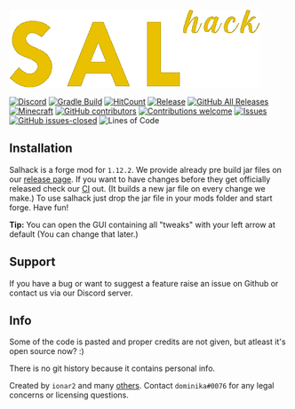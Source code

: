 ![Sal Hack logo](/src/main/resources/assets/salhack/imgs/SalHackWatermark.png)

[![Discord](https://img.shields.io/discord/694337597371056198?label=discord&logo=discord&logoColor=white)](https://discord.gg/UEyGRGu) 
[![Gradle Build](https://github.com/ionar2/salhack/workflows/Gradle%20Build/badge.svg?branch=master)](https://github.com/ionar2/salhack/actions)
[![HitCount](http://hits.dwyl.com/ionar2/salhack.svg)](http://hits.dwyl.com/ionar2/salhack/)
[![Release](https://img.shields.io/github/release/cabaletta/baritone.svg)](https://github.com/cabaletta/baritone/releases/)
[![GitHub All Releases](https://img.shields.io/github/downloads/ionar2/salhack/total.svg)](https://github.com/ionar2/salhack/releases/)
[![Minecraft](https://img.shields.io/badge/MC-1.12.2-brightgreen.svg)](https://github.com/ionar2/salhack/tree/master/)
[![GitHub contributors](https://img.shields.io/github/contributors/ionar2/salhack.svg)](https://github.com/ionar2/salhack/graphs/contributors/)
[![Contributions welcome](https://img.shields.io/badge/contributions-welcome-brightgreen.svg?style=flat)](https://github.com/ionar2/salhack/issues/)
[![Issues](https://img.shields.io/github/issues/ionar2/salhack.svg)](https://github.com/ionar2/salhack/issues/)
[![GitHub issues-closed](https://img.shields.io/github/issues-closed/ionar2/salhack.svg)](https://github.com/ionar2/salhack/issues?q=is%3Aissue+is%3Aclosed)
![Lines of Code](https://tokei.rs/b1/github/ionar2/salhack?category=code)

## Installation

Salhack is a forge mod for `1.12.2`. We provide already pre build jar files on our [release page](https://github.com/ionar2/salhack/releases). If you want to have changes before they get officially released check our [CI](https://github.com/ionar2/salhack/actions) out. (It builds a new jar file on every change we make.) To use salhack just drop the jar file in your mods folder and start forge. Have fun!

**Tip:** You can open the GUI containing all "tweaks" with your left arrow at default (You can change that later.)

## Support

If you have a bug or want to suggest a feature raise an issue on Github or contact us via our Discord server.

## Info

Some of the code is pasted and proper credits are not given, but atleast it's open source now? :)

There is no git history because it contains personal info.

Created by `ionar2` and many [others](https://github.com/ionar2/salhack/graphs/contributors). Contact `dominika#0076` for any legal concerns or licensing questions. 
